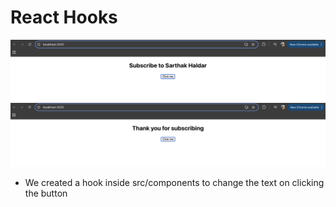 # React Hooks


![alt text](https://github.com/rog-SARTHAK/React-Hooks/blob/master/01.png)
![alt text](https://github.com/rog-SARTHAK/React-Hooks/blob/master/02.png)


- We created a hook inside src/components to change the text on clicking the button
